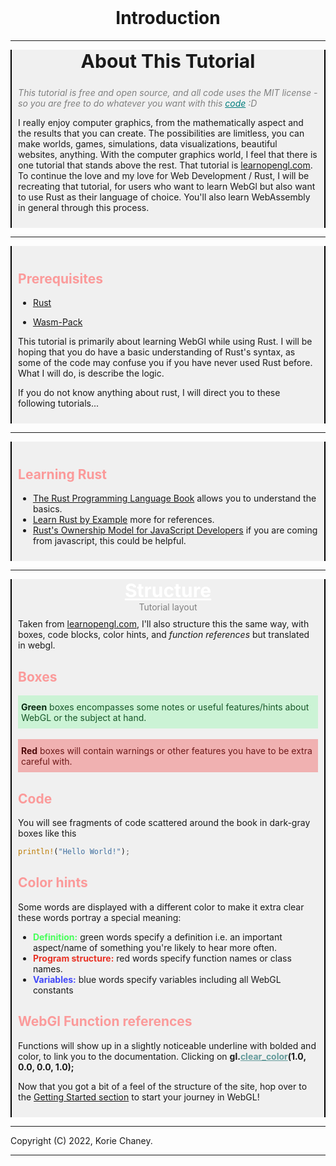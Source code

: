 <br>
<h1 style = "text-align: center;"> Introduction </h1>

---

<div style = "background-color : rgba(0, 0, 0, 0.05); text-align: center; border-left : solid black 2px; border-right : solid black 2px;">
<span style="font-size : 30px;"><b>About This Tutorial</b></span>
</div>

<div style = "padding:2%;background-color : rgba(0, 0, 0, 0.05);  border-left : solid black 2px; border-right : solid black 2px;">

<i style="color:grey;">This tutorial is free and open source, and all code uses the MIT license - so you are free to do whatever you want with this <a style="color:rgba(0, 125, 125, 1);" href="https://github.com/KorieDrakeChaney/Learn-WebGl-With-Rust" target="_blank">code</a> :D</i>

I really enjoy computer graphics, from the mathematically aspect and the results that you can create. The possibilities are limitless, you can make worlds, games, simulations, data visualizations, beautiful websites, anything. With the computer graphics world, I feel that there is one tutorial that stands above the rest. That tutorial is <a target="_blank" href="https://learnopengl.com">learnopengl.com</a>. To continue the love and my love for Web Development / Rust, I will be recreating that tutorial, for users who want to learn WebGl but also want to use Rust as their language of choice. You'll also learn WebAssembly in general through this process.
</div>

---

<div style = "padding:2%;background-color : rgba(0, 0, 0, 0.05); border-left : solid black 2px; border-right : solid black 2px;">
<h2 style="color:rgba(255, 125, 125, 0.75)">Prerequisites</h2>

* <a target="_blank" href="https://www.rust-lang.org/tools/install">Rust</a>

* <a target="_blank" href="https://rustwasm.github.io/wasm-pack/installer/">Wasm-Pack</a>

This tutorial is primarily about learning WebGl while using Rust. I will be hoping that you do have a basic understanding of Rust's syntax, as some of the code may confuse you if you have never used Rust before. What I will do, is describe the logic. 

If you do not know anything about rust, I will direct you to these following tutorials...
</div>

---

<div style = "padding:2%;background-color : rgba(0, 0, 0, 0.05); border-left : solid black 2px; border-right : solid black 2px;">
<h2 style="color:rgba(255, 125, 125, 0.75)">Learning Rust</h2>

* <a target="_blank" href="https://doc.rust-lang.org/book/">The Rust Programming Language Book</a> allows you to understand the basics. 
* <a target="_blank" href="https://doc.rust-lang.org/rust-by-example/">Learn Rust by Example</a> more for references. 
* <a target="_blank" href="https://blog.thoughtram.io/rust/2015/05/11/rusts-ownership-model-for-javascript-developers.html">Rust's Ownership Model for JavaScript Developers</a> if you are coming from javascript, this could be helpful.

</div>

---

<div style = "background-color : rgba(0, 0, 0, 0.05); text-align: center; border-left : solid black 2px; border-right : solid black 2px;">
<span style="font-size : 30px;"><b><a style="color:white;" target ="_blank" href="https://webpack.js.org/">Structure</a></b></span>
<br>
<span style="color:grey">Tutorial layout</span>
</div>

<div style = "padding:2%;background-color : rgba(0, 0, 0, 0.05); border-left : solid black 2px; border-right : solid black 2px;">
    Taken from <a target="_blank" href="https://learnopengl.com/Introduction">learnopengl.com</a>, I'll also structure this the same way, with boxes, code blocks, color hints, and <i>function references</i> but translated in webgl.

<h2 style="color:rgba(255, 125, 125, 0.75)">Boxes</h2>

<div style="background-color : rgba(191, 245, 205, 0.75); padding:2% 1%"> <b style="color : rgba(7, 41, 16, 1)">Green</b> <span style="color : rgba(23, 87, 40, 1)">boxes encompasses some notes or useful features/hints about WebGL or the subject at hand.</span></div>
<br>
<div style="background-color : rgba(240, 156, 156, 0.75); padding:2% 1%"> <b style="color : rgba(79, 11, 11, 1)">Red</b> <span style="color : rgba(110, 25, 25, 1)">boxes will contain warnings or other features you have to be extra careful with.</span></div>

<h2 style="color:rgba(255, 125, 125, 0.75)">Code</h2>
You will see fragments of code scattered around the book in dark-gray boxes like this 

```rust
println!("Hello World!");

```
<h2 style="color:rgba(255, 125, 125, 0.75)">Color hints</h2>
Some words are displayed with a different color to make it extra clear these words portray a special meaning:

<ul>
  <li><b style="color : rgba(71, 255, 90, 1)">Definition:</b> green words specify a definition i.e. an important aspect/name of something you're likely to hear more often.</li>
  <li><b style="color : rgba(232, 50, 37, 1)">Program structure:</b> red words specify function names or class names.</li>
  <li><b style="color : rgba(65, 71, 250, 1)">Variables:</b> blue words specify variables including all WebGL constants</li>
</ul>


<h2 style="color:rgba(255, 125, 125, 0.75)">WebGl Function references</h2>
Functions will show up in a slightly noticeable underline with bolded and color, to link you to the documentation. Clicking on <b>gl.<a style="color:rgba(100, 155, 155, 1); text-decoration:underline;"href="https://rustwasm.github.io/wasm-bindgen/api/web_sys/struct.WebGl2RenderingContext.html#method.clear_color" target="_blank">clear_color</a>(1.0, 0.0, 0.0, 1.0);</b>

Now that you got a bit of a feel of the structure of the site, hop over to the <a href="./chapter_1.html">Getting Started section</a> to start your journey in WebGL! 
</div>

---

Copyright (C) 2022, Korie Chaney.

---

